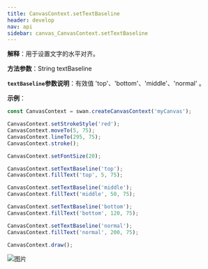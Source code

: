 ```yaml
---
title: CanvasContext.setTextBaseline
header: develop
nav: api
sidebar: canvas_CanvasContext.setTextBaseline
---
```


 
**解释**：用于设置文字的水平对齐。

**方法参数**：String textBaseline

**`textBaseline`参数说明**：有效值 'top'、'bottom'、'middle'、'normal' 。 

**示例**：

```js
const CanvasContext = swan.createCanvasContext('myCanvas');

CanvasContext.setStrokeStyle('red');
CanvasContext.moveTo(5, 75);
CanvasContext.lineTo(295, 75);
CanvasContext.stroke();

CanvasContext.setFontSize(20);

CanvasContext.setTextBaseline('top');
CanvasContext.fillText('top', 5, 75);

CanvasContext.setTextBaseline('middle');
CanvasContext.fillText('middle', 50, 75);

CanvasContext.setTextBaseline('bottom');
CanvasContext.fillText('bottom', 120, 75);

CanvasContext.setTextBaseline('normal');
CanvasContext.fillText('normal', 200, 75);

CanvasContext.draw();
```
![图片](../../../../img/set-text-baseline.png)

